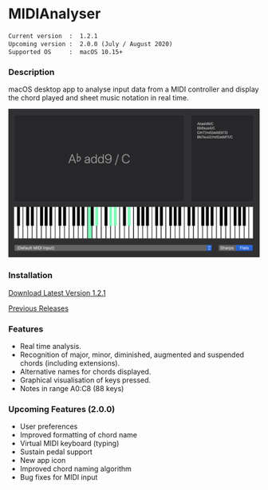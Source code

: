 # MIDIAnalyser
``` 
Current version  :  1.2.1
Upcoming version :  2.0.0 (July / August 2020)
Supported OS     :  macOS 10.15+
```

### Description
macOS desktop app to analyse input data from a MIDI controller and display the chord played and sheet music notation in real time.

<img src="./Info/MIDIAnalyser%201.2.0.png" width="800" class="center">


### Installation
[Download Latest Version 1.2.1](https://github.com/t-bre/MIDIAnalyser/releases/download/1.2.1/MIDIAnalyser.app.zip)

[Previous Releases](https://github.com/t-bre/MIDIAnalyser/releases)  

### Features
* Real time analysis.
* Recognition of major, minor, diminished, augmented and suspended chords (including extensions).
* Alternative names for chords displayed.
* Graphical visualisation of keys pressed.
* Notes in range A0:C8 (88 keys)

### Upcoming Features (2.0.0)
* User preferences
* Improved formatting of chord name
* Virtual MIDI keyboard (typing)
* Sustain pedal support
* New app icon
* Improved chord naming algorithm
* Bug fixes for MIDI input
